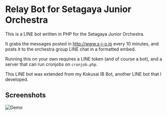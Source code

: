 # Relay Bot for Setagaya Junior Orchestra

This is a LINE bot written in PHP for the Setagaya Junior Orchestra.

It grabs the messages posted in http://www.s-j-o.jp every 10 minutes, and posts it to the orchestra group LINE chat in a formatted embed.

Running this on your own requires a LINE token (and of course a bot), and a server that can run cronjobs on `cronjob.php`.

This LINE bot was extended from my Kokusai IB Bot, another LINE bot that I developed. 

## Screenshots

![Demo](https://i.imgur.com/g4vehpH.png)

